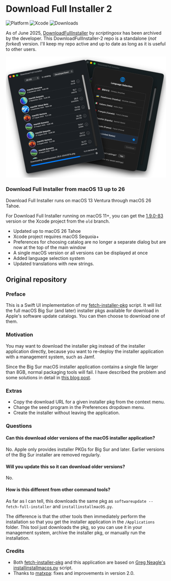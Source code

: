 # Download Full Installer 2

![Platform](https://img.shields.io/badge/macOS-13+-orange.svg)
![Xcode](https://img.shields.io/badge/Xcode-macOS15+-lavender.svg)
![Downloads](https://img.shields.io/github/downloads/perez987/DownloadFullInstaller-2/total?label=Downloads&color=00cd00)

<!-- ![Swift](https://img.shields.io/badge/Swift-5.5-orange.svg)
![Downloads](https://img.shields.io/github/downloads/perez987/DownloadFullInstaller-2/latest/total?label=Latest&color=00cd00)
![Downloads](https://img.shields.io/github/downloads/perez987/DownloadFullInstaller-2/2.0.3-71/total?label=v2.0.3-71&color=00cd00)
![Downloads](https://img.shields.io/github/downloads/perez987/DownloadFullInstaller-2/total?label=Downloads&color=00cd00)
<!-- ![Swift](https://img.shields.io/badge/Swift-5.5-orange.svg)
![Downloads](https://img.shields.io/github/downloads/perez987/DownloadFullInstaller-2/total?label=Downloads&color=00cd00) 
[![Ask DeepWiki](https://deepwiki.com/badge.svg)](https://deepwiki.com/perez987/DownloadFullInstaller-2)
![Downloads](https://img.shields.io/badge/Downloads-43-00cd00) -->

As of June 2025, [DownloadFullInstaller](https://github.com/scriptingosx/DownloadFullInstaller) by <em>scriptingosx</em> has been archived by the developer. This DownloadFullInstaller-2 repo is a standalone (<em>not forked</em>) version. I'll keep my repo active and up to date as long as it is useful to other users.

<img src="Images/DownloadFullInstallerx2.png" width="700px">

### Download Full Installer from macOS 13 up to 26 

Download Full Installer runs on macOS 13 Ventura through macOS 26 Tahoe.

For Download Full Installer running on macOS 11+, you can get the [1.9.0-83](https://github.com/perez987/DownloadFullInstaller-2/releases/tag/1.9.0-83) version or the Xcode project from the `old` branch.

- Updated up to macOS 26 Tahoe
- Xcode project requires macOS Sequoia+
- Preferences for choosing catalog are no longer a separate dialog but are now at the top of the main window
- A single macOS version or all versions can be displayed at once
- Added language selection system
- Updated translations with new strings.

<!-- ### Notes about 2.0.7

- Xcode project requires macOS Sequoia or Tahoe.
- Bump project version to 2.0.7
- Added flag icons to languages in language selection view.-->

<!-- <img src="Images/DownloadFullInstaller-lang.png" width="624px"> -->

<!-- ### Notes about version 2.0.5

- Updated up to macOS 26 Tahoe. 
- Xcode project requires macOS 13 Ventura or newer.
- Added language selection system.
- Added restart alert to language selection view.
- Updated translations with new strings.
- Added option to clear app's settings, stored in `~/Library/Containers/DownloadFullInstaller/Data/Library/Preferences`. -->

<!-- <img src="Images/DownloadFullInstaller-lang-noflags.png" width="600px"> -->

<!-- ### Notes about version 2.0.0

GitHub user [matxpa](https://github.com/matxpa) was the main contributor at this stage.

* Updated up to macOS 15 Sequoia.
* Improved Swift code.
* Preferences for choosing catalog are no longer a separate dialpog but are now at the top of the main window.
* A single macOS version or all versions can be displayed at once.
* Fixed an issue with beta versions (displayed in wrong catalog). -->
<!-- * Beta word is overlaid on the installer icon if `product.title` contains `isBeta`. This happens when the official version of macOS hasn't been released yet. Beta versions after the official version of macOS don't have `isBeta` in `product.title`. Hence they do not have overlaid the word Beta. -->

## Original repository

### Preface

This is a Swift UI implementation of my [fetch-installer-pkg](https://github.com/scriptingosx/fetch-installer-pkg) script. It will list the full macOS Big Sur (and later) installer pkgs available for download in Apple's software update catalogs. You can then choose to download one of them.

### Motivation

You may want to download the installer pkg instead of the installer application directly, because you want to re-deploy the installer application with a management system, such as Jamf. 

Since the Big Sur macOS installer application contains a single file larger than 8GB, normal packaging tools will fail. I have described the problem and some solutions in detail in [this blog post](https://scriptingosx.com/2020/11/deploying-the-big-sur-installer-application/).

### Extras

- Copy the download URL for a given installer pkg from the context menu.
- Change the seed program in the Preferences dropdown menu.
- Create the installer without leaving the application.

### Questions

#### Can this download older versions of the macOS installer application?

No. Apple only provides installer PKGs for Big Sur and later. Earlier versions of the Big Sur installer are removed regularly.

#### Will you update this so it can download older versions?

No.

#### How is this different from other command tools?

As far as I can tell, this downloads the same pkg as `softwareupdate --fetch-full-installer` and `installinstallmacOS.py`.

The difference is that the other tools then immediately perform the installation so that you get the installer application in the `/Applications` folder. This tool just downloads the pkg, so you can use it in your management system, archive the installer pkg, or manually run the installation.

<!-- Commented as obsolete
#### Skip sleep while downloading the installer

> **Note**: In August 2025, this has been superseded by Swift code integrated into the app.

Download Full Installer does not prevent the system from going to sleep while an installer is being downloaded. You can prevent this with the `caffeinate` command:

- open Terminal
- type `top | grep "Download"`
- stop `top` with Ctrl + C
- the output shows at the beginning of each line the PID of Download Full Installer
- type `caffeinate -w PID`(where PID is a number)
- sleep is blocked until Download Full Installer is closed.

``` bash
/Users/yo > top | grep "Download"
2233  Download Full In (more text...)
#stop with Ctrl + C
/Users/yo > caffeinate -w 2233
```
-->

### Credits

- Both [fetch-installer-pkg](https://github.com/scriptingosx/fetch-installer-pkg) and this application are based on [Greg Neagle's installinstallmacos.py](https://github.com/munki/macadmin-scripts/blob/main/installinstallmacos.py) script.
- Thanks to [matxpa](https://github.com/matxpa): fixes and improvements in version 2.0.
